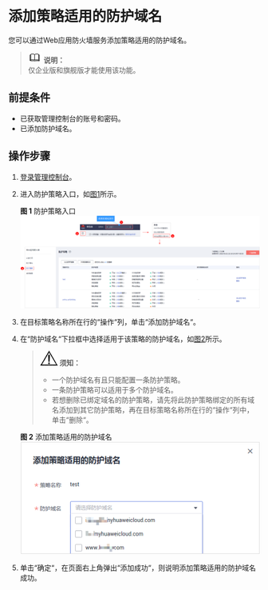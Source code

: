 # 添加策略适用的防护域名<a name="waf_01_0075"></a>

您可以通过Web应用防火墙服务添加策略适用的防护域名。

>![](public_sys-resources/icon-note.gif) **说明：**   
>仅企业版和旗舰版才能使用该功能。  

## 前提条件<a name="section19405123413428"></a>

-   已获取管理控制台的账号和密码。
-   已添加防护域名。

## 操作步骤<a name="section109781412104317"></a>

1.  [登录管理控制台](https://console.huaweicloud.com/?locale=zh-cn)。
2.  进入防护策略入口，如[图1](#waf_01_0074_fig4185340104311)所示。

    **图 1**  防护策略入口<a name="waf_01_0074_fig4185340104311"></a>  
    ![](figures/防护策略入口.png "防护策略入口")

3.  在目标策略名称所在行的“操作“列，单击“添加防护域名“。
4.  在“防护域名“下拉框中选择适用于该策略的防护域名，如[图2](#fig8829399338)所示。

    >![](public_sys-resources/icon-notice.gif) **须知：**   
    >-   一个防护域名有且只能配置一条防护策略。  
    >-   一条防护策略可以适用于多个防护域名。  
    >-   若想删除已绑定域名的防护策略，请先将此防护策略绑定的所有域名添加到其它防护策略，再在目标策略名称所在行的“操作“列中，单击“删除“。  

    **图 2**  添加策略适用的防护域名<a name="fig8829399338"></a>  
    ![](figures/添加策略适用的防护域名.png "添加策略适用的防护域名")

5.  单击“确定“，在页面右上角弹出“添加成功“，则说明添加策略适用的防护域名成功。

